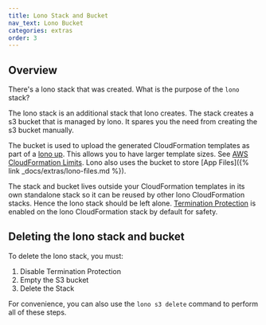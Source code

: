 ```yaml
---
title: Lono Stack and Bucket
nav_text: Lono Bucket
categories: extras
order: 3
---
```


## Overview

There's a lono stack that was created. What is the purpose of the `lono` stack?

The lono stack is an additional stack that lono creates. The stack creates a s3 bucket that is managed by lono. It spares you the need from creating the s3 bucket manually.

The bucket is used to upload the generated CloudFormation templates as part of a [lono up](/reference/lono-cfn-deploy/).  This allows you to have larger template sizes.  See [AWS CloudFormation Limits](https://docs.aws.amazon.com/AWSCloudFormation/latest/UserGuide/cloudformation-limits.html).  Lono also uses the bucket to store [App Files]({% link _docs/extras/lono-files.md %}).

The stack and bucket lives outside your CloudFormation templates in its own standalone stack so it can be reused by other lono CloudFormation stacks.  Hence the lono stack should be left alone.  [Termination Protection](https://docs.aws.amazon.com/AWSCloudFormation/latest/UserGuide/using-cfn-protect-stacks.html) is enabled on the lono CloudFormation stack by default for safety.

## Deleting the lono stack and bucket

To delete the lono stack, you must:

1. Disable Termination Protection
2. Empty the S3 bucket
3. Delete the Stack

For convenience, you can also use the `lono s3 delete` command to perform all of these steps.


